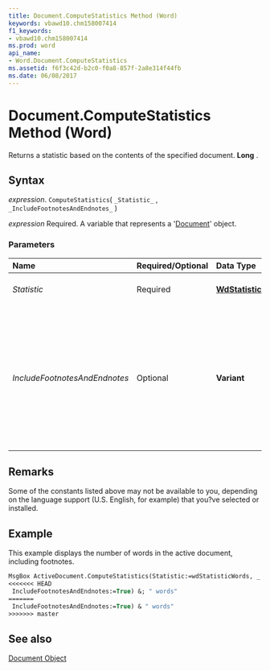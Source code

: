 ```yaml
---
title: Document.ComputeStatistics Method (Word)
keywords: vbawd10.chm158007414
f1_keywords:
- vbawd10.chm158007414
ms.prod: word
api_name:
- Word.Document.ComputeStatistics
ms.assetid: f6f3c42d-b2c0-f0a8-857f-2a8e314f44fb
ms.date: 06/08/2017
---
```



# Document.ComputeStatistics Method (Word)

Returns a statistic based on the contents of the specified document.  **Long** .


## Syntax

 _expression_. `ComputeStatistics`( `_Statistic_` , `_IncludeFootnotesAndEndnotes_` )

 _expression_ Required. A variable that represents a '[Document](Word.Document.md)' object.


### Parameters



|**Name**|**Required/Optional**|**Data Type**|**Description**|
|:-----|:-----|:-----|:-----|
| _Statistic_|Required| **[WdStatistic](Word.WdStatistic.md)**|The statistic to compute.|
| _IncludeFootnotesAndEndnotes_|Optional| **Variant**| **True** to include footnotes and endnotes when computing statistics. If this argument is omitted, the default value is **False** .|

## Remarks

Some of the constants listed above may not be available to you, depending on the language support (U.S. English, for example) that you?ve selected or installed.


## Example

This example displays the number of words in the active document, including footnotes.


```vb
MsgBox ActiveDocument.ComputeStatistics(Statistic:=wdStatisticWords, _ 
<<<<<<< HEAD
 IncludeFootnotesAndEndnotes:=True) &; " words"
=======
 IncludeFootnotesAndEndnotes:=True) & " words"
>>>>>>> master
```


## See also


[Document Object](Word.Document.md)

